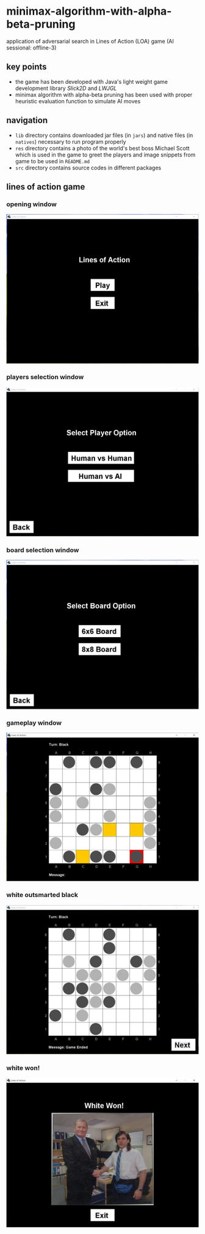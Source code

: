 # minimax-algorithm-with-alpha-beta-pruning  
application of adversarial search in Lines of Action (LOA) game (AI sessional: offline-3)  
## key points  
- the game has been developed with Java's light weight game development library *Slick2D* and *LWJGL*  
- minimax algorithm with alpha-beta pruning has been used with proper heuristic evaluation function to simulate AI moves  
## navigation  
- ```lib``` directory contains downloaded jar files (in ```jars```) and native files (in ```natives```) necessary to run program properly  
- ```res``` directory contains a photo of the world's best boss Michael Scott which is used in the game to greet the players and image snippets from game to be used in ```README.md```  
- ```src``` directory contains source codes in different packages  
## lines of action game  
### opening window  
![alt text](https://github.com/FromSaffronCity/artificial-intelligence/blob/master/offline-3/res/opening.PNG?raw=true)  
### players selection window  
![alt text](https://github.com/FromSaffronCity/artificial-intelligence/blob/master/offline-3/res/player-option.PNG?raw=true)  
### board selection window  
![alt text](https://github.com/FromSaffronCity/artificial-intelligence/blob/master/offline-3/res/board-size-option.PNG?raw=true)  
### gameplay window  
![alt text](https://github.com/FromSaffronCity/artificial-intelligence/blob/master/offline-3/res/gameplay.PNG?raw=true)  
### white outsmarted black  
![alt text](https://github.com/FromSaffronCity/artificial-intelligence/blob/master/offline-3/res/game-ended.PNG?raw=true)  
### white won!  
![alt text](https://github.com/FromSaffronCity/artificial-intelligence/blob/master/offline-3/res/congrats-after-game.PNG?raw=true)  
